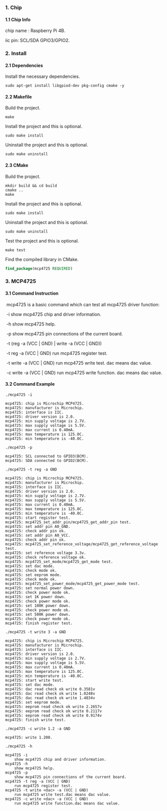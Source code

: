 ### 1. Chip

#### 1.1 Chip Info

chip name : Raspberry Pi 4B.

iic pin: SCL/SDA GPIO3/GPIO2.

### 2. Install

#### 2.1 Dependencies

Install the necessary dependencies.

```shell
sudo apt-get install libgpiod-dev pkg-config cmake -y
```

#### 2.2 Makefile

Build the project.

```shell
make
```

Install the project and this is optional.

```shell
sudo make install
```

Uninstall the project and this is optional.

```shell
sudo make uninstall
```

#### 2.3 CMake

Build the project.

```shell
mkdir build && cd build 
cmake .. 
make
```

Install the project and this is optional.

```shell
sudo make install
```

Uninstall the project and this is optional.

```shell
sudo make uninstall
```

Test the project and this is optional.

```shell
make test
```

Find the compiled library in CMake. 

```cmake
find_package(mcp4725 REQUIRED)
```

### 3. MCP4725

#### 3.1 Command Instruction

​          mcp4725 is a basic command which can test all mcp4725 driver function:

​           -i        show mcp4725 chip and driver information.

​           -h       show mcp4725 help.

​           -p       show mcp4725 pin connections of the current board.

​           -t (reg -a (VCC | GND) | write <dac> -a (VCC | GND))

​           -t reg -a (VCC | GND)        run mcp4725 register test.

​           -t write <dac> -a (VCC | GND)         run mcp4725 write test. dac means dac value.

​           -c write <dac> -a  (VCC | GND)         run mcp4725 write function. dac means dac value.

#### 3.2 Command Example

```shell
./mcp4725 -i

mcp4725: chip is Microchip MCP4725.
mcp4725: manufacturer is Microchip.
mcp4725: interface is IIC.
mcp4725: driver version is 2.0.
mcp4725: min supply voltage is 2.7V.
mcp4725: max supply voltage is 5.5V.
mcp4725: max current is 0.40mA.
mcp4725: max temperature is 125.0C.
mcp4725: min temperature is -40.0C.
```

```shell
./mcp4725 -p

mcp4725: SCL connected to GPIO3(BCM).
mcp4725: SDA connected to GPIO2(BCM).
```

```shell
./mcp4725 -t reg -a GND

mcp4725: chip is Microchip MCP4725.
mcp4725: manufacturer is Microchip.
mcp4725: interface is IIC.
mcp4725: driver version is 2.0.
mcp4725: min supply voltage is 2.7V.
mcp4725: max supply voltage is 5.5V.
mcp4725: max current is 0.40mA.
mcp4725: max temperature is 125.0C.
mcp4725: min temperature is -40.0C.
mcp4725: start register test.
mcp4725: mcp4725_set_addr_pin/mcp4725_get_addr_pin test.
mcp4725: set addr pin A0_GND.
mcp4725: check addr pin ok.
mcp4725: set addr pin A0_VCC.
mcp4725: check addr pin ok.
mcp4725: mcp4725_set_reference_voltage/mcp4725_get_reference_voltage test.
mcp4725: set reference voltage 3.3v.
mcp4725: check reference voltage ok.
mcp4725: mcp4725_set_mode/mcp4725_get_mode test.
mcp4725: set dac mode.
mcp4725: check mode ok.
mcp4725: set eeprom mode.
mcp4725: check mode ok.
mcp4725: mcp4725_set_power_mode/mcp4725_get_power_mode test.
mcp4725: set normal power down.
mcp4725: check power mode ok.
mcp4725: set 1K power down.
mcp4725: check power mode ok.
mcp4725: set 100K power down.
mcp4725: check power mode ok.
mcp4725: set 500K power down.
mcp4725: check power mode ok.
mcp4725: finish register test.
```

```shell
./mcp4725 -t write 3 -a GND

mcp4725: chip is Microchip MCP4725.
mcp4725: manufacturer is Microchip.
mcp4725: interface is IIC.
mcp4725: driver version is 2.0.
mcp4725: min supply voltage is 2.7V.
mcp4725: max supply voltage is 5.5V.
mcp4725: max current is 0.40mA.
mcp4725: max temperature is 125.0C.
mcp4725: min temperature is -40.0C.
mcp4725: start write test.
mcp4725: set dac mode.
mcp4725: dac read check ok write 0.3581v
mcp4725: dac read check ok write 1.0248v
mcp4725: dac read check ok write 1.4834v
mcp4725: set eeprom mode.
mcp4725: eeprom read check ok write 2.2657v
mcp4725: eeprom read check ok write 0.2117v
mcp4725: eeprom read check ok write 0.9174v
mcp4725: finish write test.
```

```shell
./mcp4725 -c write 1.2 -a GND

mcp4725: write 1.200.
```

```shell
./mcp4725 -h

mcp4725 -i
	show mcp4725 chip and driver information.
mcp4725 -h
	show mcp4725 help.
mcp4725 -p
	show mcp4725 pin connections of the current board.
mcp4725 -t reg -a (VCC | GND)
	run mcp4725 register test.
mcp4725 -t write <dac> -a (VCC | GND)
	run mcp4725 write test.dac means dac value.
mcp4725 -c write <dac> -a (VCC | GND)
	run mcp4725 write function.dac means dac value.
```

